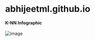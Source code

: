 # abhijeetml.github.io

#### K-NN Infographic
![image](https://github.com/user-attachments/assets/1bfcb2bc-824b-4415-babb-53bb3cb190fa)
